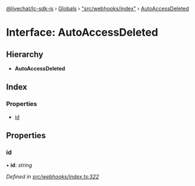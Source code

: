 [@livechat/lc-sdk-js](../README.md) › [Globals](../globals.md) › ["src/webhooks/index"](../modules/_src_webhooks_index_.md) › [AutoAccessDeleted](_src_webhooks_index_.autoaccessdeleted.md)

# Interface: AutoAccessDeleted

## Hierarchy

* **AutoAccessDeleted**

## Index

### Properties

* [id](_src_webhooks_index_.autoaccessdeleted.md#id)

## Properties

###  id

• **id**: *string*

*Defined in [src/webhooks/index.ts:322](https://github.com/livechat/lc-sdk-js/blob/04572ce/src/webhooks/index.ts#L322)*
